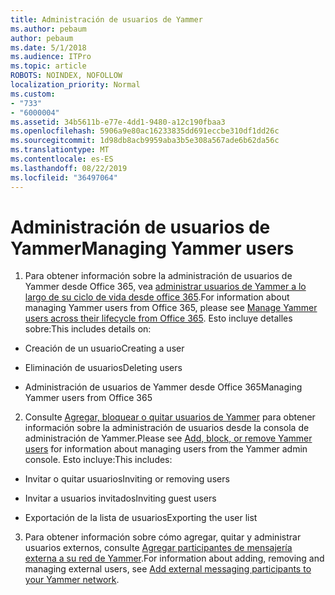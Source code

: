 ```yaml
---
title: Administración de usuarios de Yammer
ms.author: pebaum
author: pebaum
ms.date: 5/1/2018
ms.audience: ITPro
ms.topic: article
ROBOTS: NOINDEX, NOFOLLOW
localization_priority: Normal
ms.custom:
- "733"
- "6000004"
ms.assetid: 34b5611b-e77e-4dd1-9480-a12c190fbaa3
ms.openlocfilehash: 5906a9e80ac16233835dd691eccbe310df1dd26c
ms.sourcegitcommit: 1d98db8acb9959aba3b5e308a567ade6b62da56c
ms.translationtype: MT
ms.contentlocale: es-ES
ms.lasthandoff: 08/22/2019
ms.locfileid: "36497064"
---
```

# <a name="managing-yammer-users"></a><span data-ttu-id="4d333-102">Administración de usuarios de Yammer</span><span class="sxs-lookup"><span data-stu-id="4d333-102">Managing Yammer users</span></span>

1. <span data-ttu-id="4d333-103">Para obtener información sobre la administración de usuarios de Yammer desde Office 365, vea [administrar usuarios de Yammer a lo largo de su ciclo de vida desde office 365](https://support.office.com/article/6c4c8fff-6444-404a-bffc-f9da0bcc3039).</span><span class="sxs-lookup"><span data-stu-id="4d333-103">For information about managing Yammer users from Office 365, please see [Manage Yammer users across their lifecycle from Office 365](https://support.office.com/article/6c4c8fff-6444-404a-bffc-f9da0bcc3039).</span></span> <span data-ttu-id="4d333-104">Esto incluye detalles sobre:</span><span class="sxs-lookup"><span data-stu-id="4d333-104">This includes details on:</span></span>

  - <span data-ttu-id="4d333-105">Creación de un usuario</span><span class="sxs-lookup"><span data-stu-id="4d333-105">Creating a user</span></span>

  - <span data-ttu-id="4d333-106">Eliminación de usuarios</span><span class="sxs-lookup"><span data-stu-id="4d333-106">Deleting users</span></span>

  - <span data-ttu-id="4d333-107">Administración de usuarios de Yammer desde Office 365</span><span class="sxs-lookup"><span data-stu-id="4d333-107">Managing Yammer users from Office 365</span></span>

2. <span data-ttu-id="4d333-108">Consulte [Agregar, bloquear o quitar usuarios de Yammer](http://alchemyportal.azurewebsites.net/Rule/ManageYammer%20users%20across%20their%20lifecycle%20from%20Office%20365) para obtener información sobre la administración de usuarios desde la consola de administración de Yammer.</span><span class="sxs-lookup"><span data-stu-id="4d333-108">Please see [Add, block, or remove Yammer users](http://alchemyportal.azurewebsites.net/Rule/ManageYammer%20users%20across%20their%20lifecycle%20from%20Office%20365) for information about managing users from the Yammer admin console.</span></span> <span data-ttu-id="4d333-109">Esto incluye:</span><span class="sxs-lookup"><span data-stu-id="4d333-109">This includes:</span></span>

  - <span data-ttu-id="4d333-110">Invitar o quitar usuarios</span><span class="sxs-lookup"><span data-stu-id="4d333-110">Inviting or removing users</span></span>

  - <span data-ttu-id="4d333-111">Invitar a usuarios invitados</span><span class="sxs-lookup"><span data-stu-id="4d333-111">Inviting guest users</span></span>

  - <span data-ttu-id="4d333-112">Exportación de la lista de usuarios</span><span class="sxs-lookup"><span data-stu-id="4d333-112">Exporting the user list</span></span>

3. <span data-ttu-id="4d333-113">Para obtener información sobre cómo agregar, quitar y administrar usuarios externos, consulte [Agregar participantes de mensajería externa a su red de Yammer](https://support.office.com/article/423653bb-86b2-4eac-9d7e-dca121f7c16c).</span><span class="sxs-lookup"><span data-stu-id="4d333-113">For information about adding, removing and managing external users, see [Add external messaging participants to your Yammer network](https://support.office.com/article/423653bb-86b2-4eac-9d7e-dca121f7c16c).</span></span>
